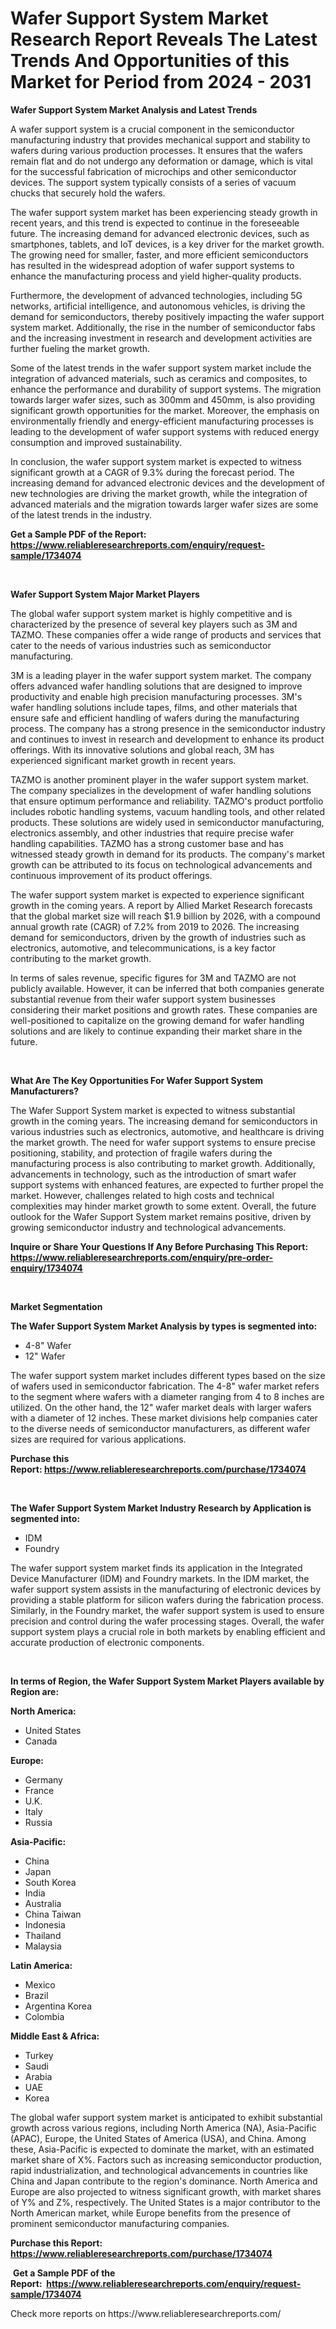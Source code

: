 <p><h1>Wafer Support System Market Research Report Reveals The Latest Trends And Opportunities of this Market for Period from 2024 - 2031</h1></p><p><strong>Wafer Support System Market Analysis and Latest Trends</strong></p>
<p><p>A wafer support system is a crucial component in the semiconductor manufacturing industry that provides mechanical support and stability to wafers during various production processes. It ensures that the wafers remain flat and do not undergo any deformation or damage, which is vital for the successful fabrication of microchips and other semiconductor devices. The support system typically consists of a series of vacuum chucks that securely hold the wafers.</p><p>The wafer support system market has been experiencing steady growth in recent years, and this trend is expected to continue in the foreseeable future. The increasing demand for advanced electronic devices, such as smartphones, tablets, and IoT devices, is a key driver for the market growth. The growing need for smaller, faster, and more efficient semiconductors has resulted in the widespread adoption of wafer support systems to enhance the manufacturing process and yield higher-quality products.</p><p>Furthermore, the development of advanced technologies, including 5G networks, artificial intelligence, and autonomous vehicles, is driving the demand for semiconductors, thereby positively impacting the wafer support system market. Additionally, the rise in the number of semiconductor fabs and the increasing investment in research and development activities are further fueling the market growth.</p><p>Some of the latest trends in the wafer support system market include the integration of advanced materials, such as ceramics and composites, to enhance the performance and durability of support systems. The migration towards larger wafer sizes, such as 300mm and 450mm, is also providing significant growth opportunities for the market. Moreover, the emphasis on environmentally friendly and energy-efficient manufacturing processes is leading to the development of wafer support systems with reduced energy consumption and improved sustainability.</p><p>In conclusion, the wafer support system market is expected to witness significant growth at a CAGR of 9.3% during the forecast period. The increasing demand for advanced electronic devices and the development of new technologies are driving the market growth, while the integration of advanced materials and the migration towards larger wafer sizes are some of the latest trends in the industry.</p></p>
<p><strong>Get a Sample PDF of the Report:&nbsp; <a href="https://www.reliableresearchreports.com/enquiry/request-sample/1734074">https://www.reliableresearchreports.com/enquiry/request-sample/1734074</a></strong></p>
<p>&nbsp;</p>
<p><strong>Wafer Support System Major Market Players</strong></p>
<p><p>The global wafer support system market is highly competitive and is characterized by the presence of several key players such as 3M and TAZMO. These companies offer a wide range of products and services that cater to the needs of various industries such as semiconductor manufacturing.</p><p>3M is a leading player in the wafer support system market. The company offers advanced wafer handling solutions that are designed to improve productivity and enable high precision manufacturing processes. 3M's wafer handling solutions include tapes, films, and other materials that ensure safe and efficient handling of wafers during the manufacturing process. The company has a strong presence in the semiconductor industry and continues to invest in research and development to enhance its product offerings. With its innovative solutions and global reach, 3M has experienced significant market growth in recent years.</p><p>TAZMO is another prominent player in the wafer support system market. The company specializes in the development of wafer handling solutions that ensure optimum performance and reliability. TAZMO's product portfolio includes robotic handling systems, vacuum handling tools, and other related products. These solutions are widely used in semiconductor manufacturing, electronics assembly, and other industries that require precise wafer handling capabilities. TAZMO has a strong customer base and has witnessed steady growth in demand for its products. The company's market growth can be attributed to its focus on technological advancements and continuous improvement of its product offerings.</p><p>The wafer support system market is expected to experience significant growth in the coming years. A report by Allied Market Research forecasts that the global market size will reach $1.9 billion by 2026, with a compound annual growth rate (CAGR) of 7.2% from 2019 to 2026. The increasing demand for semiconductors, driven by the growth of industries such as electronics, automotive, and telecommunications, is a key factor contributing to the market growth.</p><p>In terms of sales revenue, specific figures for 3M and TAZMO are not publicly available. However, it can be inferred that both companies generate substantial revenue from their wafer support system businesses considering their market positions and growth rates. These companies are well-positioned to capitalize on the growing demand for wafer handling solutions and are likely to continue expanding their market share in the future.</p></p>
<p>&nbsp;</p>
<p><strong>What Are The Key Opportunities For Wafer Support System Manufacturers?</strong></p>
<p><p>The Wafer Support System market is expected to witness substantial growth in the coming years. The increasing demand for semiconductors in various industries such as electronics, automotive, and healthcare is driving the market growth. The need for wafer support systems to ensure precise positioning, stability, and protection of fragile wafers during the manufacturing process is also contributing to market growth. Additionally, advancements in technology, such as the introduction of smart wafer support systems with enhanced features, are expected to further propel the market. However, challenges related to high costs and technical complexities may hinder market growth to some extent. Overall, the future outlook for the Wafer Support System market remains positive, driven by growing semiconductor industry and technological advancements.</p></p>
<p><strong>Inquire or Share Your Questions If Any Before Purchasing This Report: <a href="https://www.reliableresearchreports.com/enquiry/pre-order-enquiry/1734074">https://www.reliableresearchreports.com/enquiry/pre-order-enquiry/1734074</a></strong></p>
<p>&nbsp;</p>
<p><strong>Market Segmentation</strong></p>
<p><strong>The Wafer Support System Market Analysis by types is segmented into:</strong></p>
<p><ul><li>4-8" Wafer</li><li>12" Wafer</li></ul></p>
<p><p>The wafer support system market includes different types based on the size of wafers used in semiconductor fabrication. The 4-8" wafer market refers to the segment where wafers with a diameter ranging from 4 to 8 inches are utilized. On the other hand, the 12" wafer market deals with larger wafers with a diameter of 12 inches. These market divisions help companies cater to the diverse needs of semiconductor manufacturers, as different wafer sizes are required for various applications.</p></p>
<p><strong>Purchase this Report:&nbsp;<a href="https://www.reliableresearchreports.com/purchase/1734074">https://www.reliableresearchreports.com/purchase/1734074</a></strong></p>
<p>&nbsp;</p>
<p><strong>The Wafer Support System Market Industry Research by Application is segmented into:</strong></p>
<p><ul><li>IDM</li><li>Foundry</li></ul></p>
<p><p>The wafer support system market finds its application in the Integrated Device Manufacturer (IDM) and Foundry markets. In the IDM market, the wafer support system assists in the manufacturing of electronic devices by providing a stable platform for silicon wafers during the fabrication process. Similarly, in the Foundry market, the wafer support system is used to ensure precision and control during the wafer processing stages. Overall, the wafer support system plays a crucial role in both markets by enabling efficient and accurate production of electronic components.</p></p>
<p>&nbsp;</p>
<p><strong>In terms of Region, the Wafer Support System Market Players available by Region are:</strong></p>
<p>
    <p> <strong> North America: </strong>
        <ul>
            <li>United States</li>
            <li>Canada</li>
        </ul>
        </p> 
    <p> <strong> Europe: </strong>
        <ul>
            <li>Germany</li>
            <li>France</li>
            <li>U.K.</li>
            <li>Italy</li>
            <li>Russia</li>
        </ul>
        </p> 
    <p> <strong> Asia-Pacific: </strong>
        <ul>
            <li>China</li>
            <li>Japan</li>
            <li>South Korea</li>
            <li>India</li>
            <li>Australia</li>
            <li>China Taiwan</li>
            <li>Indonesia</li>
            <li>Thailand</li>
            <li>Malaysia</li>
        </ul>
        </p> 
    <p> <strong> Latin America: </strong>
        <ul>
            <li>Mexico</li>
            <li>Brazil</li>
            <li>Argentina Korea</li>
            <li>Colombia</li>
        </ul>
        </p> 
    <p> <strong> Middle East & Africa: </strong>
        <ul>
            <li>Turkey</li>
            <li>Saudi</li>
            <li>Arabia</li>
            <li>UAE</li>
            <li>Korea</li>
        </ul>
    </p>
    </p>
<p><p>The global wafer support system market is anticipated to exhibit substantial growth across various regions, including North America (NA), Asia-Pacific (APAC), Europe, the United States of America (USA), and China. Among these, Asia-Pacific is expected to dominate the market, with an estimated market share of X%. Factors such as increasing semiconductor production, rapid industrialization, and technological advancements in countries like China and Japan contribute to the region's dominance. North America and Europe are also projected to witness significant growth, with market shares of Y% and Z%, respectively. The United States is a major contributor to the North American market, while Europe benefits from the presence of prominent semiconductor manufacturing companies.</p></p>
<p><strong>Purchase this Report: <a href="https://www.reliableresearchreports.com/purchase/1734074">https://www.reliableresearchreports.com/purchase/1734074</a></strong></p>
<p>&nbsp;<strong>Get a Sample PDF of the Report:&nbsp;&nbsp;<a href="https://www.reliableresearchreports.com/enquiry/request-sample/1734074">https://www.reliableresearchreports.com/enquiry/request-sample/1734074</a></strong></p>
<p><strong></strong></p>
<p>Check more reports on https://www.reliableresearchreports.com/</p>